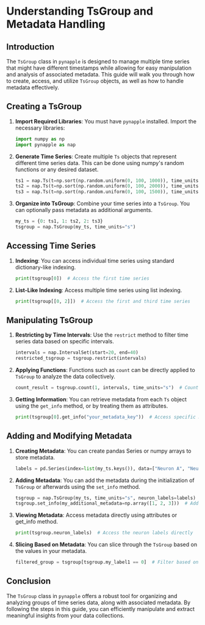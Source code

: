 # Understanding TsGroup and Metadata Handling

## Introduction
The `TsGroup` class in `pynapple` is designed to manage multiple time series that might have different timestamps while allowing for easy manipulation and analysis of associated metadata. This guide will walk you through how to create, access, and utilize `TsGroup` objects, as well as how to handle metadata effectively.

## Creating a TsGroup

1. **Import Required Libraries**:
    You must have `pynapple` installed. Import the necessary libraries:
    ```python
    import numpy as np
    import pynapple as nap
    ```

2. **Generate Time Series**:
    Create multiple `Ts` objects that represent different time series data. This can be done using numpy's random functions or any desired dataset.
    ```python
    ts1 = nap.Ts(t=np.sort(np.random.uniform(0, 100, 1000)), time_units="s")
    ts2 = nap.Ts(t=np.sort(np.random.uniform(0, 100, 2000)), time_units="s")
    ts3 = nap.Ts(t=np.sort(np.random.uniform(0, 100, 1500)), time_units="s")
    ```

3. **Organize into TsGroup**:
    Combine your time series into a `TsGroup`. You can optionally pass metadata as additional arguments.
    ```python
    my_ts = {0: ts1, 1: ts2, 2: ts3}
    tsgroup = nap.TsGroup(my_ts, time_units="s")
    ```

## Accessing Time Series

1. **Indexing**:
    You can access individual time series using standard dictionary-like indexing.
    ```python
    print(tsgroup[0])  # Access the first time series
    ```

2. **List-Like Indexing**:
    Access multiple time series using list indexing.
    ```python
    print(tsgroup[[0, 2]])  # Access the first and third time series
    ```

## Manipulating TsGroup

1. **Restricting by Time Intervals**:
    Use the `restrict` method to filter time series data based on specific intervals.
    ```python
    intervals = nap.IntervalSet(start=20, end=40)
    restricted_tsgroup = tsgroup.restrict(intervals)
    ```

2. **Applying Functions**:
    Functions such as `count` can be directly applied to `TsGroup` to analyze the data collectively.
    ```python
    count_result = tsgroup.count(1, intervals, time_units="s")  # Count elements within bins of 1 second
    ```

3. **Getting Information**:
    You can retrieve metadata from each `Ts` object using the `get_info` method, or by treating them as attributes.
    ```python
    print(tsgroup[0].get_info("your_metadata_key"))  # Access specific metadata
    ```

## Adding and Modifying Metadata

1. **Creating Metadata**:
    You can create pandas Series or numpy arrays to store metadata.
    ```python
    labels = pd.Series(index=list(my_ts.keys()), data=["Neuron A", "Neuron B", "Neuron C"])
    ```

2. **Adding Metadata**:
    You can add the metadata during the initialization of `TsGroup` or afterwards using the `set_info` method.
    ```python
    tsgroup = nap.TsGroup(my_ts, time_units="s", neuron_labels=labels)
    tsgroup.set_info(my_additional_metadata=np.array([1, 2, 3]))  # Add additional metadata
    ```

3. **Viewing Metadata**:
    Access metadata directly using attributes or get_info method.
    ```python
    print(tsgroup.neuron_labels)  # Access the neuron labels directly
    ```

4. **Slicing Based on Metadata**:
    You can slice through the `TsGroup` based on the values in your metadata.
    ```python
    filtered_group = tsgroup[tsgroup.my_label1 == 0]  # Filter based on a metadata column
    ```

## Conclusion
The `TsGroup` class in `pynapple` offers a robust tool for organizing and analyzing groups of time series data, along with associated metadata. By following the steps in this guide, you can efficiently manipulate and extract meaningful insights from your data collections.